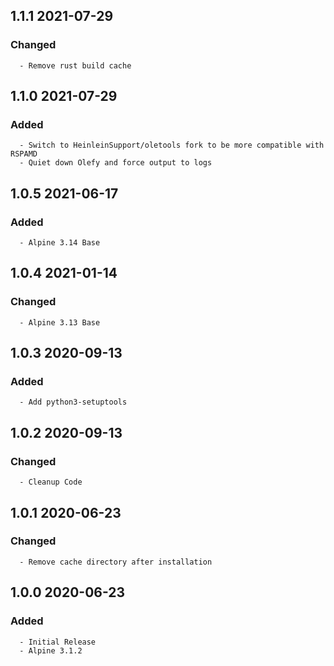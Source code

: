 ## 1.1.1 2021-07-29 <dave at tiredofit dot ca>

   ### Changed
      - Remove rust build cache


## 1.1.0 2021-07-29 <dave at tiredofit dot ca>

   ### Added
      - Switch to HeinleinSupport/oletools fork to be more compatible with RSPAMD
      - Quiet down Olefy and force output to logs


## 1.0.5 2021-06-17 <dave at tiredofit dot ca>

   ### Added
      - Alpine 3.14 Base


## 1.0.4 2021-01-14 <dave at tiredofit dot ca>

   ### Changed
      - Alpine 3.13 Base         


## 1.0.3 2020-09-13 <dave at tiredofit dot ca>

   ### Added
      - Add python3-setuptools


## 1.0.2 2020-09-13 <dave at tiredofit dot ca>

   ### Changed
      - Cleanup Code


## 1.0.1 2020-06-23 <dave at tiredofit dot ca>

   ### Changed
      - Remove cache directory after installation


## 1.0.0 2020-06-23 <dave at tiredofit dot ca>

   ### Added
      - Initial Release
      - Alpine 3.1.2
